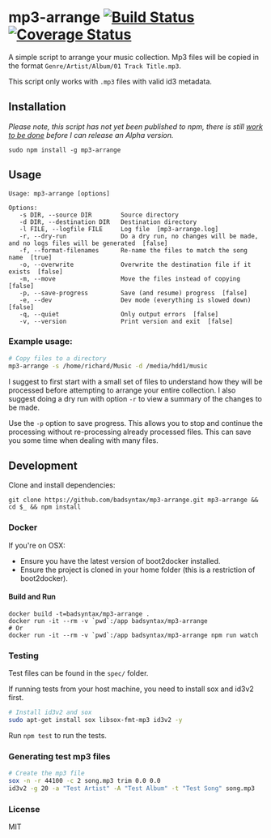 # mp3-arrange [![Build Status](https://travis-ci.org/badsyntax/mp3-arrange.svg?branch=master)](https://travis-ci.org/badsyntax/mp3-arrange?branch=master) [![Coverage Status](https://coveralls.io/repos/badsyntax/mp3-arrange/badge.svg?branch=master)](https://coveralls.io/r/badsyntax/mp3-arrange?branch=master)


A simple script to arrange your music collection. Mp3 files will be copied in the format `Genre/Artist/Album/01 Track Title.mp3`.

This script only works with `.mp3` files with valid id3 metadata.

## Installation

*Please note, this script has not yet been published to npm, there is still [work to be done](https://github.com/badsyntax/mp3-arrange/issues/1) before I can release an Alpha version.*

`sudo npm install -g mp3-arrange`

## Usage

```
Usage: mp3-arrange [options]

Options:
   -s DIR, --source DIR        Source directory
   -d DIR, --destination DIR   Destination directory
   -l FILE, --logfile FILE     Log file  [mp3-arrange.log]
   -r, --dry-run               Do a dry run, no changes will be made, and no logs files will be generated  [false]
   -f, --format-filenames      Re-name the files to match the song name  [true]
   -o, --overwrite             Overwrite the destination file if it exists  [false]
   -m, --move                  Move the files instead of copying  [false]
   -p, --save-progress         Save (and resume) progress  [false]
   -e, --dev                   Dev mode (everything is slowed down)  [false]
   -q, --quiet                 Only output errors  [false]
   -v, --version               Print version and exit  [false]
```

### Example usage:

```bash
# Copy files to a directory
mp3-arrange -s /home/richard/Music -d /media/hdd1/music
```

I suggest to first start with a small set of files to understand how they will be processed
before attempting to arrange your entire collection. I also suggest doing a dry run
with option `-r` to view a summary of the changes to be made.

Use the `-p` option to save progress. This allows you to stop and continue the processing
without re-processing already processed files. This can save you some time when dealing with
many files.

## Development

Clone and install dependencies:

```
git clone https://github.com/badsyntax/mp3-arrange.git mp3-arrange && cd $_ && npm install
```

### Docker

If you're on OSX:

* Ensure you have the latest version of boot2docker installed.
* Ensure the project is cloned in your home folder (this is a restriction of boot2docker).

#### Build and Run

```
docker build -t=badsyntax/mp3-arrange .
docker run -it --rm -v `pwd`:/app badsyntax/mp3-arrange
# Or
docker run -it --rm -v `pwd`:/app badsyntax/mp3-arrange npm run watch
```

### Testing

Test files can be found in the `spec/` folder.

If running tests from your host machine, you need to install sox and id3v2 first.

```bash
# Install id3v2 and sox
sudo apt-get install sox libsox-fmt-mp3 id3v2 -y
```

Run `npm test` to run the tests.

### Generating test mp3 files

```bash
# Create the mp3 file
sox -n -r 44100 -c 2 song.mp3 trim 0.0 0.0
id3v2 -g 20 -a "Test Artist" -A "Test Album" -t "Test Song" song.mp3
```

### License

MIT
